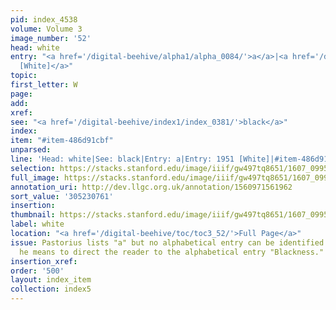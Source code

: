 ```yaml
---
pid: index_4538
volume: Volume 3
image_number: '52'
head: white
entry: "<a href='/digital-beehive/alpha1/alpha_0084/'>a</a>|<a href='/digital-beehive/num8/num_2875/'>1951
  [White]</a>"
topic:
first_letter: W
page:
add:
xref:
see: "<a href='/digital-beehive/index1/index_0381/'>black</a>"
index:
item: "#item-486d91cbf"
unparsed:
line: 'Head: white|See: black|Entry: a|Entry: 1951 [White]|#item-486d91cbf'
selection: https://stacks.stanford.edu/image/iiif/gw497tq8651/1607_0995/1781,761,693,144/full/0/default.jpg
full_image: https://stacks.stanford.edu/image/iiif/gw497tq8651/1607_0995/full/full/0/default.jpg
annotation_uri: http://dev.llgc.org.uk/annotation/1560971561962
sort_value: '305230761'
insertion:
thumbnail: https://stacks.stanford.edu/image/iiif/gw497tq8651/1607_0995/1781,761,693,144/150,/0/default.jpg
label: white
location: "<a href='/digital-beehive/toc/toc3_52/'>Full Page</a>"
issue: Pastorius lists "a" but no alphabetical entry can be identified. It is likely
  he means to direct the reader to the alphabetical entry "Blackness."
insertion_xref:
order: '500'
layout: index_item
collection: index5
---
```

